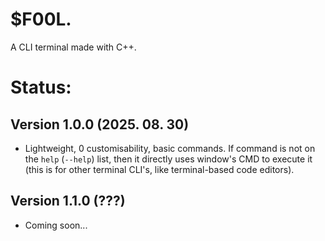 # $F00L.
A CLI terminal made with C++.

# Status:
## Version 1.0.0 (2025. 08. 30)
- Lightweight, 0 customisability, basic commands. If command is not on the `help` (`--help`) list, then it directly uses window's CMD to execute it (this is for other terminal CLI's, like terminal-based code editors).
## Version 1.1.0 (???)
- Coming soon...
